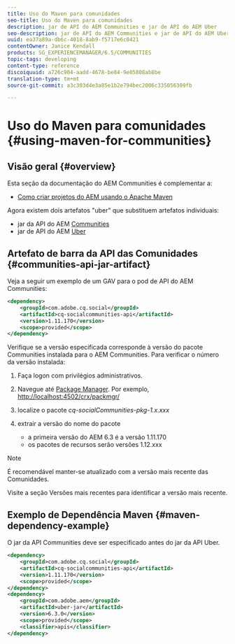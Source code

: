 ```yaml
---
title: Uso do Maven para comunidades
seo-title: Uso do Maven para comunidades
description: jar de API do AEM Communities e jar de API do AEM Uber
seo-description: jar de API do AEM Communities e jar de API do AEM Uber
uuid: ea37a89a-db6c-4018-8ab9-f5717e6c0421
contentOwner: Janice Kendall
products: SG_EXPERIENCEMANAGER/6.5/COMMUNITIES
topic-tags: developing
content-type: reference
discoiquuid: a726c904-aadd-4678-be84-9e05808ab8be
translation-type: tm+mt
source-git-commit: a3c303d4e3a85e1b2e794bec2006c335056309fb

---
```



# Uso do Maven para comunidades {#using-maven-for-communities}

## Visão geral {#overview}

Esta seção da documentação do AEM Communities é complementar a:

* [Como criar projetos do AEM usando o Apache Maven](../../help/sites-developing/ht-projects-maven.md)

Agora existem dois artefatos &quot;uber&quot; que substituem artefatos individuais:

* jar da API do AEM [Communities](#communities-api-jar-artifact)
* jar de API do AEM [Uber](../../help/sites-developing/ht-projects-maven.md#what-is-the-uberjar)

## Artefato de barra da API das Comunidades {#communities-api-jar-artifact}

Veja a seguir um exemplo de um GAV para o pod de API do AEM Communities:

```xml
<dependency>
    <groupId>com.adobe.cq.social</groupId>
    <artifactId>cq-socialcommunities-api</artifactId>
    <version>1.11.170</version>
    <scope>provided</scope>
</dependency>
```

Verifique se a versão especificada corresponde à versão do pacote Communities instalada para o AEM Communities. Para verificar o número da versão instalada:

1. Faça logon com privilégios administrativos.
2. Navegue até [Package Manager](../../help/sites-administering/package-manager.md). Por exemplo, [http://localhost:4502/crx/packmgr/](http://localhost:4502/crx/packmgr/)

3. localize o pacote *cq-socialCommunities-pkg-1.x.xxx*
4. extrair a versão do nome do pacote
   * a primeira versão do AEM 6.3 é a versão 1.11.170
   * os pacotes de recursos serão versões 1.12.xxx

>[!NOTE]
>
>É recomendável manter-se atualizado com a versão mais recente das Comunidades.
>
>Visite a seção Versões [](deploy-communities.md#latest-releases) mais recentes para identificar a versão mais recente.

## Exemplo de Dependência Maven {#maven-dependency-example}

O jar da API Communities deve ser especificado antes do jar da API Uber.

```xml
<dependency>
    <groupId>com.adobe.cq.social</groupId>
    <artifactId>cq-socialcommunities-api</artifactId>
    <version>1.11.170</version>
    <scope>provided</scope>
</dependency>
<dependency>
    <groupId>com.adobe.aem</groupId>
    <artifactId>uber-jar</artifactId>
    <version>6.3.0</version>
    <scope>provided</scope>
    <classifier>apis</classifier>
</dependency>
```
